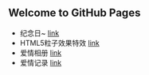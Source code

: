 ## Welcome to GitHub Pages

- 纪念日~ <a href="https://beiyuouo.github.io/girlfriend-happy-everyday/1/">link</a>
- HTML5粒子效果特效 <a href="https://beiyuouo.github.io/girlfriend-happy-everyday/2/">link</a>
- 爱情相册 <a href="https://beiyuouo.github.io/girlfriend-happy-everyday/3/">link</a>
- 爱情记录 <a href="https://beiyuouo.github.io/girlfriend-happy-everyday/4/">link</a>